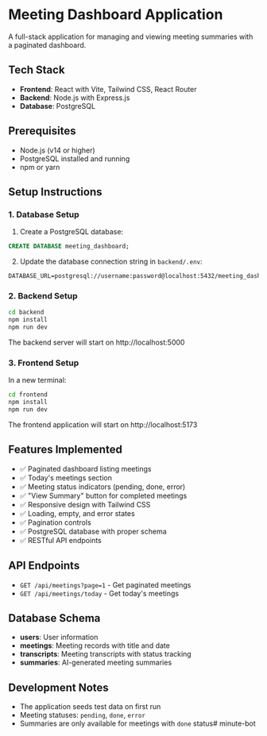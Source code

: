 # Meeting Dashboard Application

A full-stack application for managing and viewing meeting summaries with a paginated dashboard.

## Tech Stack

- **Frontend**: React with Vite, Tailwind CSS, React Router
- **Backend**: Node.js with Express.js
- **Database**: PostgreSQL

## Prerequisites

- Node.js (v14 or higher)
- PostgreSQL installed and running
- npm or yarn

## Setup Instructions

### 1. Database Setup

1. Create a PostgreSQL database:
```sql
CREATE DATABASE meeting_dashboard;
```

2. Update the database connection string in `backend/.env`:
```
DATABASE_URL=postgresql://username:password@localhost:5432/meeting_dashboard
```

### 2. Backend Setup

```bash
cd backend
npm install
npm run dev
```

The backend server will start on http://localhost:5000

### 3. Frontend Setup

In a new terminal:

```bash
cd frontend
npm install
npm run dev
```

The frontend application will start on http://localhost:5173

## Features Implemented

- ✅ Paginated dashboard listing meetings
- ✅ Today's meetings section
- ✅ Meeting status indicators (pending, done, error)
- ✅ "View Summary" button for completed meetings
- ✅ Responsive design with Tailwind CSS
- ✅ Loading, empty, and error states
- ✅ Pagination controls
- ✅ PostgreSQL database with proper schema
- ✅ RESTful API endpoints

## API Endpoints

- `GET /api/meetings?page=1` - Get paginated meetings
- `GET /api/meetings/today` - Get today's meetings

## Database Schema

- **users**: User information
- **meetings**: Meeting records with title and date
- **transcripts**: Meeting transcripts with status tracking
- **summaries**: AI-generated meeting summaries

## Development Notes

- The application seeds test data on first run
- Meeting statuses: `pending`, `done`, `error`
- Summaries are only available for meetings with `done` status# minute-bot
